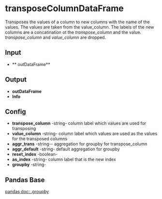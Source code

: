 # transposeColumnDataFrame
Transposes the values of a column to new columns with the name of the values. The values are taken from the value_column. The labels of the new columns are a concatination ot the *transpose_column* and the value. *transpose_column* and *value_column*  are dropped. 

## Input
* ** outDataFrame**

## Output
* **outDataFrame**
* **Info**

## Config
* **transpose_column** -string-  column label which values are used for transposing
* **value_column** -string-  column label which values are used as the values for the transposed columns
* **aggr_trans** -string-- aggregation for groupby for transpose_column
* **aggr_default** -string- default aggregation for groupby
* **reset_index** -boolean-  
* **as_index** -string- column label that is the new index
* **groupby** -string- 

## Pandas Base
[pandas doc: .groupby](https://pandas.pydata.org/pandas-docs/stable/reference/api/pandas.DataFrame.groupby.html)



